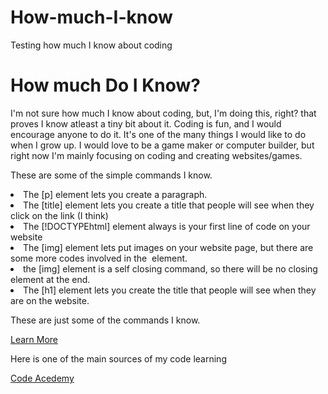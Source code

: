 # How-much-I-know
Testing how much I know about coding
<!DOCTYPEhtml>
<html>
<head>
<title>How Much Do I Know About Coding?</title>
<head>
<body>
<h1>How much Do I Know?</h1>
<p> I'm not sure how much I know about coding, but, I'm doing this, right? that proves I know atleast a tiny bit about it. Coding is fun, and I would encourage anyone to do it. It's one of the many things I would like to do when I grow up. I would love to be a game maker or computer builder, but right now I'm mainly focusing on coding and creating websites/games.</p>

<p>These are some of the simple commands I know.<p>
<u1>
<li>The [p] element lets you create a paragraph.</li>
<li>The [title] element lets you create a title that people will see when they click on the link (I think)</li>
<li>The [!DOCTYPEhtml] element always is your first line of code on your website</li>
<li>The [img] element lets put images on your website page, but there are some more codes involved in the <img/> element.</li>
<li>the [img] element is a self closing command, so there will be no closing element at the end.</li>
<li>The [h1] element lets you create the title that people will see when they are on the website.</li>
</u1>
<p> These are just some of the commands I know.</p>
 <a href="https://www.google.com/url?sa=i&rct=j&q=&esrc=s&source=images&cd=&cad=rja&uact=8&ved=0ahUKEwiJlsST0eDRAhUEjVQKHck4AfsQjRwIBw&url=http%3A%2F%2Fburning-glass.com%2Fresearch%2Fcoding-skills%2F&psig=AFQjCNEmlFg8A4sb91V2I-RhPzGtK96iNA&ust=1485548371205098" target="_blank">Learn More</a>

<p>Here is one of the main sources of my code learning</p>

<a href="https://www.codecademy.com/en/courses/learn-html-css/lessons/css-setup/exercises/what-is-css?action=lesson_resume&link_content_target=interstitial_lesson" target="_blank">Code Acedemy

